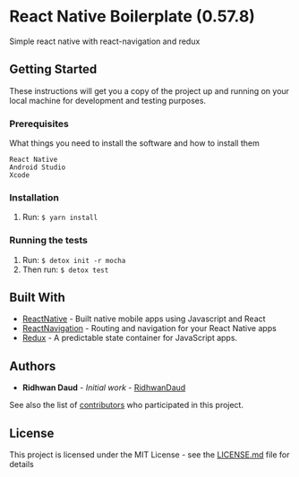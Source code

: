 # React Native Boilerplate (0.57.8)

Simple react native with react-navigation and redux

## Getting Started

These instructions will get you a copy of the project up and running on your local machine for development and testing purposes.

### Prerequisites

What things you need to install the software and how to install them

```
React Native
Android Studio
Xcode
```

### Installation

1. Run: `$ yarn install`

### Running the tests

1. Run: `$ detox init -r mocha`
2. Then run: `$ detox test`


## Built With

* [ReactNative](https://facebook.github.io/react-native/) - Built native mobile apps using Javascript and React
* [ReactNavigation](https://reactnavigation.org/en/) - Routing and navigation for your React Native apps
* [Redux](https://redux.js.org/) - A predictable state container for JavaScript apps.

## Authors

* **Ridhwan Daud** - *Initial work* - [RidhwanDaud](https://github.com/ridhwandaud)

See also the list of [contributors](https://github.com/your/project/contributors) who participated in this project.

## License

This project is licensed under the MIT License - see the [LICENSE.md](LICENSE.md) file for details

